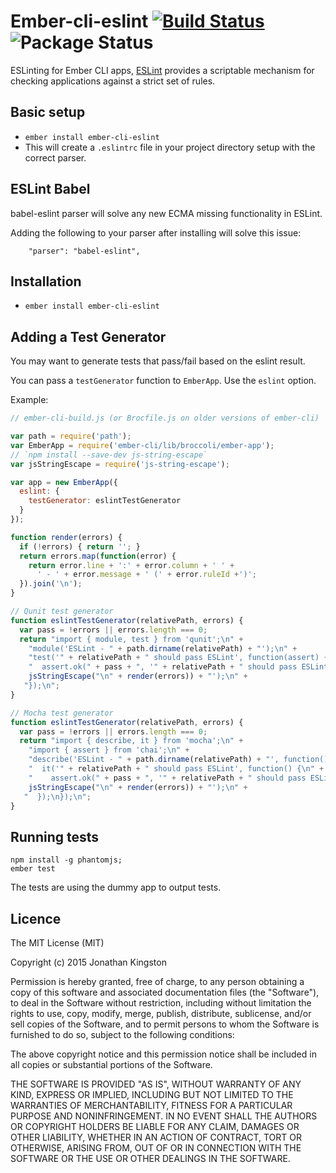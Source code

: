 # Ember-cli-eslint [![Build Status](https://travis-ci.org/jonathanKingston/ember-cli-eslint.svg)](https://travis-ci.org/jonathanKingston/ember-cli-eslint) ![Package Status](https://david-dm.org/jonathanKingston/ember-cli-eslint.svg)

ESLinting for Ember CLI apps, [ESLint](http://eslint.org/) provides a scriptable mechanism for checking applications against a strict set of rules.

## Basic setup

* `ember install ember-cli-eslint`
* This will create a `.eslintrc` file in your project directory setup with the correct parser.

## ESLint Babel

babel-eslint parser will solve any new ECMA missing functionality in ESLint.

Adding the following to your parser after installing will solve this issue:
```
    "parser": "babel-eslint",
```

## Installation

* `ember install ember-cli-eslint`

## Adding a Test Generator

You may want to generate tests that pass/fail based on the eslint result.

You can pass a `testGenerator` function to `EmberApp`. Use the `eslint` option.

Example:

```javascript
// ember-cli-build.js (or Brocfile.js on older versions of ember-cli)

var path = require('path');
var EmberApp = require('ember-cli/lib/broccoli/ember-app');
// `npm install --save-dev js-string-escape`
var jsStringEscape = require('js-string-escape');

var app = new EmberApp({
  eslint: {
    testGenerator: eslintTestGenerator
  }
});

function render(errors) {
  if (!errors) { return ''; }
  return errors.map(function(error) {
    return error.line + ':' + error.column + ' ' +
      ' - ' + error.message + ' (' + error.ruleId +')';
  }).join('\n');
}

// Qunit test generator
function eslintTestGenerator(relativePath, errors) {
  var pass = !errors || errors.length === 0;
  return "import { module, test } from 'qunit';\n" +
    "module('ESLint - " + path.dirname(relativePath) + "');\n" +
    "test('" + relativePath + " should pass ESLint', function(assert) {\n" +
    "  assert.ok(" + pass + ", '" + relativePath + " should pass ESLint." +
    jsStringEscape("\n" + render(errors)) + "');\n" +
   "});\n";
}

// Mocha test generator
function eslintTestGenerator(relativePath, errors) {
  var pass = !errors || errors.length === 0;
  return "import { describe, it } from 'mocha';\n" +
    "import { assert } from 'chai';\n" +
    "describe('ESLint - " + path.dirname(relativePath) + "', function() {\n" +
    "  it('" + relativePath + " should pass ESLint', function() {\n" +
    "    assert.ok(" + pass + ", '" + relativePath + " should pass ESLint." +
    jsStringEscape("\n" + render(errors)) + "');\n" +
   "  });\n});\n";
}

```

## Running tests

```
npm install -g phantomjs;
ember test
```

The tests are using the dummy app to output tests.

## Licence

The MIT License (MIT)

Copyright (c) 2015 Jonathan Kingston

Permission is hereby granted, free of charge, to any person obtaining a copy
of this software and associated documentation files (the "Software"), to deal
in the Software without restriction, including without limitation the rights
to use, copy, modify, merge, publish, distribute, sublicense, and/or sell
copies of the Software, and to permit persons to whom the Software is
furnished to do so, subject to the following conditions:

The above copyright notice and this permission notice shall be included in
all copies or substantial portions of the Software.

THE SOFTWARE IS PROVIDED "AS IS", WITHOUT WARRANTY OF ANY KIND, EXPRESS OR
IMPLIED, INCLUDING BUT NOT LIMITED TO THE WARRANTIES OF MERCHANTABILITY,
FITNESS FOR A PARTICULAR PURPOSE AND NONINFRINGEMENT. IN NO EVENT SHALL THE
AUTHORS OR COPYRIGHT HOLDERS BE LIABLE FOR ANY CLAIM, DAMAGES OR OTHER
LIABILITY, WHETHER IN AN ACTION OF CONTRACT, TORT OR OTHERWISE, ARISING FROM,
OUT OF OR IN CONNECTION WITH THE SOFTWARE OR THE USE OR OTHER DEALINGS IN
THE SOFTWARE.
